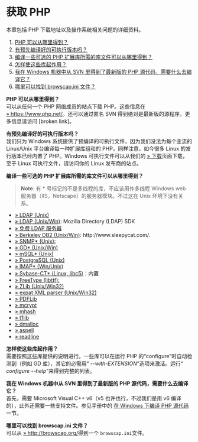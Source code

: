获取 PHP
========

本章包括 PHP 下载地址以及操作系统相关问题的详细资料。

1.  [PHP 可以从哪里得到？](#faq.obtaining.where)
2.  [有预先编译好的可执行版本吗？](#faq.obtaining.precompiled)
3.  [编译一些可选的 PHP
    扩展库所需的库文件可以从哪里得到？](#faq.obtaining.optional)
4.  [怎样使这些库起作用？](#faq.obtaining.how)
5.  [我在 Windows 机器中从 SVN 里得到了最新版的 PHP
    源代码，需要什么去编译它？](#faq.obtaining.compileNT)
6.  [哪里可以找到 browscap.ini 文件？](#faq.obtaining.browscap)

**PHP 可以从哪里得到？**  
可以从任何一个 PHP 网络成员的站点下载 PHP。这些信息在
<a href="https://www.php.net/" class="link external">» https://www.php.net/</a>。还可以通过匿名
SVN 得到绝对是最新版的源程序。更多信息请访问 \[broken link\]。

<!-- -->

**有预先编译好的可执行版本吗？**  
我们只为 Windows 系统提供了预编译的可执行文件，因为我们没法为每个主流的
Linux/Unix 平台编译每一种扩展库组和的 PHP。同样注意，如今很多 Linux
的发行版本已经内置了 PHP。Windows 可执行文件可以从我们的
<a href="https://www.php.net/downloads.php" class="link external">» 下载</a>页面下载，至于
Linux 可执行文件，请访问你的 Linux 发布商的站点。

<!-- -->

**编译一些可选的 PHP 扩展库所需的库文件可以从哪里得到？**  
> **Note**: <span class="simpara">有 \*
> 号标记的不是多线程的库，不应该用作多线程 Windows web
> 服务器（IIS，Netscape）的服务器模块。不过这在 Unix 环境下没有关系。
> </span>

-   <span class="simpara">
    <a href="ftp://ftp.openldap.org/pub/OpenLDAP/openldap-stable/" class="link external">» LDAP (Unix)</a>
    </span>
-   <span class="simpara">
    <a href="https://wiki.mozilla.org/LDAP_C_SDK" class="link external">» LDAP (Unix/Win)</a>:
    Mozilla Directory (LDAP) SDK</span>
-   <span class="simpara">
    <a href="http://www.bind9.net/download-openldap/" class="link external">» 免费 LDAP 服务器</a>
    </span>
-   <span class="simpara">
    <a href="http://www.sleepycat.com/" class="link external">» Berkeley DB2 (Unix/Win)</a>:
    http://www.sleepycat.com/.</span>
-   <span class="simpara">
    <a href="http://www.net-snmp.org/" class="link external">» SNMP* (Unix):</a>
    </span>
-   <span class="simpara">
    <a href="http://www.libgd.org/" class="link external">» GD* (Unix/Win)</a>
    </span>
-   <span class="simpara">
    <a href="http://www.hughes.com.au/" class="link external">» mSQL* (Unix)</a>
    </span>
-   <span class="simpara">
    <a href="http://www.postgresql.org/" class="link external">» PostgreSQL (Unix)</a>
    </span>
-   <span class="simpara">
    <a href="https://www.washington.edu/imap/" class="link external">» IMAP* (Win/Unix)</a>
    </span>
-   <span class="simpara">
    <a href="http://www.sybase.com/" class="link external">» Sybase-CT* (Linux, libc5)</a>：内置</span>
-   <span class="simpara">
    <a href="http://www.freetype.org/" class="link external">» FreeType (libttf):</a>
    </span>
-   <span class="simpara">
    <a href="http://www.zlib.net/" class="link external">» ZLib (Unix/Win32)</a>
    </span>
-   <span class="simpara">
    <a href="http://www.jclark.com/xml/expat.html" class="link external">» expat XML parser (Unix/Win32)</a>
    </span>
-   <span class="simpara">
    <a href="http://www.pdflib.com/products/pdflib-family/" class="link external">» PDFLib</a>
    </span>
-   <span class="simpara">
    <a href="http://mcrypt.sourceforge.net/" class="link external">» mcrypt</a>
    </span>
-   <span class="simpara">
    <a href="http://mhash.sourceforge.net/" class="link external">» mhash</a>
    </span>
-   <span class="simpara">
    <a href="ftp://sunsite.unc.edu/pub/Linux/libs/graphics/" class="link external">» t1lib</a>
    </span>
-   <span class="simpara">
    <a href="http://dmalloc.com/" class="link external">» dmalloc</a>
    </span>
-   <span class="simpara">
    <a href="http://aspell.net/" class="link external">» aspell</a>
    </span>
-   <span class="simpara">
    <a href="http://cnswww.cns.cwru.edu/~chet/readline/rltop.html" class="link external">» readline</a>
    </span>

<!-- -->

**怎样使这些库起作用？**  
需要按照这些库提供的说明进行。一些库可以在运行 PHP
的“configure”时自动检测到（例如 GD 库），其它的必需用“
*--with-EXTENSION*”选项来激活。运行“ *configure
--help*”来得到完整的列表。

<!-- -->

**我在 Windows 机器中从 SVN 里得到了最新版的 PHP 源代码，需要什么去编译它？**  
首先，需要 Microsoft Visual C++ v6（v5 也许也行，不过我们是用 v6
编译的），此外还需要一些支持文件。参见手册中的
<a href="/install/windows/legacy/index.html#install.windows.building" class="link">在 Windows 下编译 PHP 源代码</a>一节。

<!-- -->

**哪里可以找到 browscap.ini 文件？**  
可以从
<a href="http://browscap.org/" class="link external">» http://browscap.org/</a>得到一个
`browscap.ini`文件。
